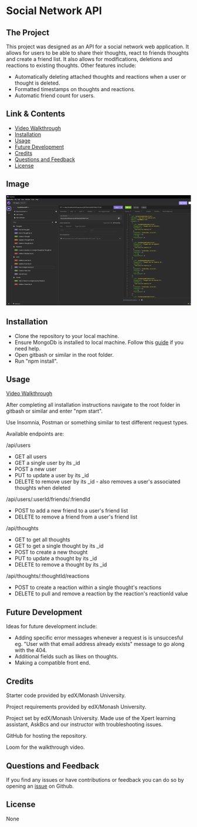 # Social Network API

## The Project

This project was designed as an API for a social network web application. It allows for users to be able to share their thoughts, react to friends thoughts and create a friend list. It also allows for modifications, deletions and reactions to existing thoughts. Other features include:

-   Automatically deleting attached thoughts and reactions when a user or thought is deleted.
-   Formatted timestamps on thoughts and reactions.
-   Automatic friend count for users.

## Link & Contents

-   [Video Walkthrough](https://www.loom.com/share/5ada080d54c44a7aa7a66ac667a9b68f?sid=0e0fd794-5997-41c4-a7b9-b2d6984494ac)
-   [Installation](#installation)
-   [Usage](#usage)
-   [Future Development](#future-development)
-   [Credits](#credits)
-   [Questions and Feedback](#questions-and-feedback)
-   [License](#license)

## Image

![Image of usage](./Assets/images/social-network-api-screenshot.png)

## Installation

-   Clone the repository to your local machine.
-   Ensure MongoDb is installed to local machine. Follow this [guide](https://coding-boot-camp.github.io/full-stack/mongodb/how-to-install-mongodb) if you need help.
-   Open gitbash or similar in the root folder.
-   Run "npm install".

## Usage

[Video Walkthrough](https://www.loom.com/share/5ada080d54c44a7aa7a66ac667a9b68f?sid=0e0fd794-5997-41c4-a7b9-b2d6984494ac)

After completing all installation instructions navigate to the root folder in gitbash or similar and enter "npm start".

Use Insomnia, Postman or something similar to test different request types.

Available endpoints are:

/api/users

-   GET all users
-   GET a single user by its \_id
-   POST a new user
-   PUT to update a user by its \_id
-   DELETE to remove user by its \_id - also removes a user's associated thoughts when deleted

/api/users/:userId/friends/:friendId

-   POST to add a new friend to a user's friend list
-   DELETE to remove a friend from a user's friend list

/api/thoughts

-   GET to get all thoughts
-   GET to get a single thought by its \_id
-   POST to create a new thought
-   PUT to update a thought by its \_id
-   DELETE to remove a thought by its \_id

/api/thoughts/:thoughtId/reactions

-   POST to create a reaction within a single thought's reactions
-   DELETE to pull and remove a reaction by the reaction's reactionId value

## Future Development

Ideas for future development include:

-   Adding specific error messages whenever a request is is unsuccesful eg. "User with that email address already exists" message to go along with the 404.
-   Additional fields such as likes on thoughts.
-   Making a compatible front end.

## Credits

Starter code provided by edX/Monash University.

Project requirements provided by edX/Monash University.

Project set by edX/Monash University. Made use of the Xpert learning assistant, AskBcs and our instructor with troubleshooting issues.

GitHub for hosting the repository.

Loom for the walkthrough video.

## Questions and Feedback

If you find any issues or have contributions or feedback you can do so by opening an [issue](https://github.com/Jiske-N/noSQL-SocialNetworkAPI/issues) on Github.

## License

None
